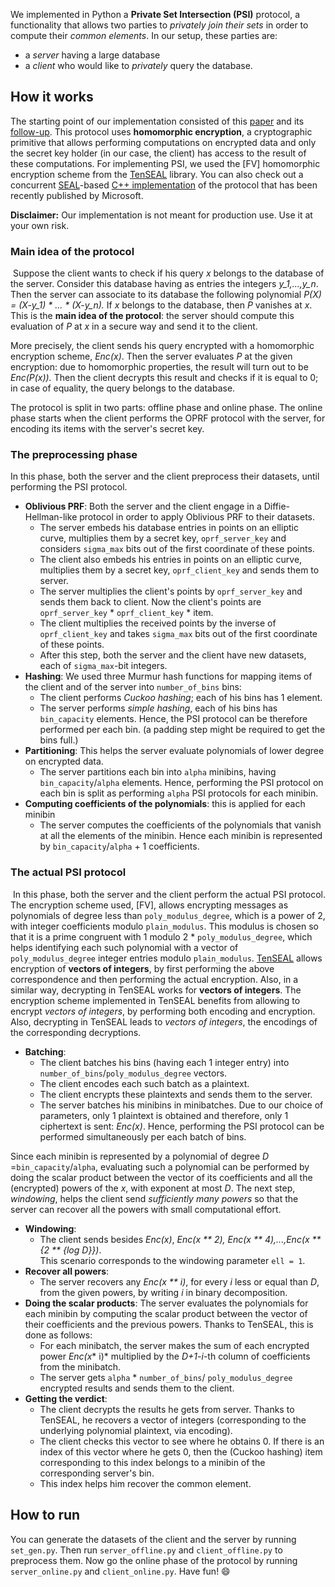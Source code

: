 We implemented in Python a **Private Set Intersection (PSI)** protocol, a functionality that allows two parties to *privately join their sets* in order to compute their *common elements*. In our setup, these parties are:
​
* a *server* having a large database
* a *client* who would like to *privately* query the database.
​
## How it works
The starting point of our implementation consisted of this [paper](https://eprint.iacr.org/2017/299.pdf) and its [follow-up](https://eprint.iacr.org/2018/787.pdf). This protocol uses **homomorphic encryption**, a cryptographic primitive that allows performing computations on encrypted data and only the secret key holder (in our case, the client) has access to the result of these computations. For implementing PSI, we used the [FV] homomorphic encryption scheme from the [TenSEAL](https://github.com/OpenMined/TenSEAL) library. You can also check out a concurrent [SEAL](https://github.com/microsoft/SEAL)-based [C++ implementation](https://github.com/microsoft/APSI) of the protocol that has been recently published by Microsoft.

**Disclaimer:** Our implementation is not meant for production use. Use it at your own risk.
​
### Main idea of the protocol
​
Suppose the client wants to check if his query *x* belongs to the database of the server. Consider this database having as entries the integers *y_1,...,y_n*. Then the server can associate to its database the following polynomial *P(X) = (X-y_1) * ... * (X-y_n).* If  *x* belongs to the database, then *P* vanishes at *x*. This is the **main idea of the protocol**: the server should compute this evaluation of *P* at *x* in a secure way and send it to the client. 
​

More precisely, the client sends his query encrypted with a homomorphic encryption scheme, *Enc(x)*. Then the server evaluates *P* at the given encryption: due to homomorphic properties, the result will turn out to be *Enc(P(x)).* Then the client decrypts this result and checks if it is equal to 0; in case of equality, the query belongs to the database. 
​

The protocol is split in two parts: offline phase and online phase. The online phase starts when the client performs the OPRF protocol with the server, for encoding its items with the server's secret key.
​
### The preprocessing phase
In this phase, both the server and the client preprocess their datasets, until performing the PSI protocol.
​
* **Oblivious PRF**: Both the server and the client engage in a Diffie-Hellman-like protocol in order to apply Oblivious PRF to their datasets. 
  * The server embeds his database entries in points on an elliptic curve, multiplies them by a secret key, ```oprf_server_key``` and considers ```sigma_max``` bits out of the first coordinate of these points.
  * The client also embeds his entries in points on an elliptic curve, multiplies them by a secret key, ```oprf_client_key``` and sends them to server.
  * The server multiplies the client's points by ```oprf_server_key``` and sends them back to client. Now the client's points are ```oprf_server_key``` * ```oprf_client_key``` * item.
  * The client multiplies the received points by the inverse of ```oprf_client_key``` and takes ```sigma_max``` bits out of the first coordinate of these points.
  * After this step, both the server and the client have new datasets, each of ```sigma_max```-bit integers.
​
* **Hashing**: We used three Murmur hash functions for mapping items of the client and of the server into ```number_of_bins``` bins:
    * The client performs *Cuckoo hashing*; each of his bins has 1 element. 
    * The server performs *simple hashing*, each of his bins has ```bin_capacity``` elements.
Hence, the PSI protocol can be therefore performed per each bin. (a padding step might be required to get the bins full.)
​
* **Partitioning**: This helps the server evaluate polynomials of lower degree on encrypted data.
    * The server partitions each bin into ```alpha``` minibins, having ```bin_capacity```/```alpha``` elements. 
Hence, performing the PSI protocol on each bin is split as performing ```alpha``` PSI protocols for each minibin. 
​
* **Computing coefficients of the polynomials**: this is applied for each minibin
    * The server computes the coefficients of the polynomials that vanish at all the elements of the minibin. 
Hence each minibin is represented by ```bin_capacity```/```alpha``` + 1 coefficients.

### The actual **PSI** protocol
​
In this phase, both the server and the client perform the actual PSI protocol. The encryption scheme used, [FV], allows encrypting messages as polynomials of degree less than ```poly_modulus_degree```, which is a power of 2, with integer coefficients modulo ```plain_modulus```. This modulus is chosen so that it is a prime congruent with 1 modulo 2 * ```poly_modulus_degree```, which helps identifying each such polynomial with a vector of ```poly_modulus_degree``` integer entries modulo ```plain_modulus```. [TenSEAL](https://github.com/OpenMined/TenSEAL/blob/master/tutorials%2FTutorial%200%20-%20Getting%20Started.ipynb) allows encryption of **vectors of integers**, by first performing the above correspondence and then performing the actual encryption. Also, in a similar way, decrypting in TenSEAL works for **vectors of integers**. The encryption scheme implemented in TenSEAL benefits from allowing to encrypt *vectors of integers*, by performing both encoding and encryption. Also, decrypting in TenSEAL leads to *vectors of integers*, the encodings of the corresponding decryptions.
​
* **Batching**:
     * The client batches his bins (having each 1 integer entry)  into ```number_of_bins```/```poly_modulus_degree``` vectors.
     * The client encodes each such batch as a plaintext.
     * The client encrypts these plaintexts and sends them to the server.
     * The server batches his minibins in minibatches.
 Due to our choice of parameters, only 1 plaintext is obtained and therefore, only 1 ciphertext is sent: *Enc(x)*.
 Hence, performing the PSI protocol can be performed simultaneously per each batch of bins.
 
Since each minibin is represented by a polynomial of degree *D* =```bin_capacity```/```alpha```, evaluating such a polynomial can be performed by doing the scalar product between the vector of its coefficients and all the (encrypted) powers of the *x*, with exponent at most *D*. The next step, *windowing*, helps the client send *sufficiently many powers* so that the server can recover all the powers with small computational effort.
​
* **Windowing**: 
    * The client sends besides *Enc(x)*, *Enc(x ** 2), Enc(x ** 4),...,Enc(x ** {2 ** {log D}})*.     
This scenario corresponds to the windowing parameter ```ell = 1```.
​
* **Recover all powers**:
    * The server recovers any *Enc(x ** i)*, for every *i* less or equal than *D*, from the given powers, by writing *i* in binary decomposition.
​
* **Doing the scalar products**: The server evaluates the polynomials for each minibin by computing the scalar product between the vector of their coefficients and the previous powers. Thanks to TenSEAL, this is done as follows:
    * For each minibatch, the server makes the sum of each encrypted power *Enc(x** i)* multiplied by the *D+1-i*-th column of coefficients from the minibatch.
    * The server gets ```alpha``` * ```number_of_bins```/ ```poly_modulus_degree``` encrypted results and sends them to the client.
​
* **Getting the verdict**:
    * The client decrypts the results he gets from server. Thanks to TenSEAL, he recovers a vector of integers (corresponding to the underlying polynomial plaintext, via encoding). 
    * The client checks this vector to see where he obtains 0. If there is an index of this vector where he gets 0, then the (Cuckoo hashing) item corresponding to this index belongs to a minibin of the corresponding server's bin.
    * This index helps him recover the common element.
​
## How to run
You can generate the datasets of the client and the server by running ```set_gen.py```. Then run ```server_offline.py``` and ```client_offline.py``` to preprocess them. Now go the online phase of the protocol by running ```server_online.py``` and ```client_online.py```. Have fun! :smile: 

